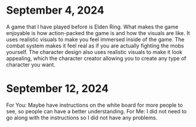 # September 4, 2024
A game that I have played before is Elden Ring.  What makes the game enjoyable is how action-packed the game is and how the visuals are like.  It uses realistic visuals to make you feel immersed inside of the game.  The combat system makes it feel real as if you are actually fighting the mobs yourself.  The character design also uses realistic visuals to make it look appealing, which the character creator allowing you to create any type of character you want.

# September 12, 2024
For You: Maybe have instructions on the white board for more people to see, so people can have a better understanding. For Me: I did not need to go along with the instructions so I did not have any problems.
